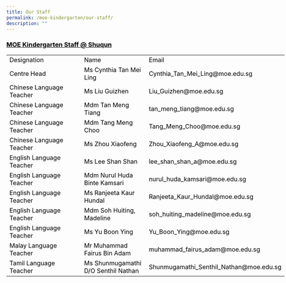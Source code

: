 ```yaml
---
title: Our Staff
permalink: /moe-kindergarten/our-staff/
description: ""
---
```

<h3><span style="text-decoration: underline; color: #000000;">MOE Kindergarten Staff @ Shuqun</span></h3>
<table style="width: 728px;" width="771">
<tbody>
<tr>
<td style="width: 210.203px;"><span style="color: #000000;">Designation</span></td>
<td style="width: 164.031px;"><span style="color: #000000;">Name</span></td>
<td style="width: 331.766px;"><span style="color: #000000;">Email</span></td>
</tr>
<tr>
<td style="width: 210.203px;"><span style="color: #000000;">Centre Head</span></td>
<td style="width: 164.031px;"><span style="color: #000000;">Ms Cynthia Tan Mei Ling</span></td>
<td style="width: 331.766px;"><span style="color: #000000;">Cynthia_Tan_Mei_Ling@moe.edu.sg</span></td>
</tr>
<tr>
<td style="width: 210.203px;"><span style="color: #000000;">Chinese Language Teacher</span></td>
<td style="width: 164.031px;"><span style="color: #000000;">Ms Liu Guizhen</span></td>
<td style="width: 331.766px;"><span style="color: #000000;">Liu_Guizhen@moe.edu.sg</span></td>
</tr>
<tr>
<td style="width: 210.203px;"><span style="color: #000000;">Chinese Language Teacher</span></td>
<td style="width: 164.031px;"><span style="color: #000000;">Mdm Tan Meng Tiang</span></td>
<td style="width: 331.766px;"><span style="color: #000000;">tan_meng_tiang@moe.edu.sg</span></td>
</tr>
<tr>
<td style="width: 210.203px;"><span style="color: #000000;">Chinese Language Teacher</span></td>
<td style="width: 164.031px;"><span style="color: #000000;">Mdm Tang Meng Choo</span></td>
<td style="width: 331.766px;"><span style="color: #000000;">Tang_Meng_Choo@moe.edu.sg</span></td>
</tr>
<tr>
<td style="width: 210.203px;"><span style="color: #000000;">Chinese Language Teacher</span></td>
<td style="width: 164.031px;"><span style="color: #000000;">Ms Zhou Xiaofeng</span></td>
<td style="width: 331.766px;"><span style="color: #000000;">Zhou_Xiaofeng_A@moe.edu.sg</span></td>
</tr>
<tr>
<td style="width: 210.203px;"><span style="color: #000000;">English Language Teacher</span></td>
<td style="width: 164.031px;"><span style="color: #000000;">Ms Lee Shan Shan</span></td>
<td style="width: 331.766px;"><span style="color: #000000;">lee_shan_shan_a@moe.edu.sg</span></td>
</tr>
<tr>
<td style="width: 210.203px;"><span style="color: #000000;">English Language Teacher</span></td>
<td style="width: 164.031px;"><span style="color: #000000;">Mdm Nurul Huda Binte Kamsari</span></td>
<td style="width: 331.766px;"><span style="color: #000000;">nurul_huda_kamsari@moe.edu.sg</span></td>
</tr>
<tr>
<td style="width: 210.203px;"><span style="color: #000000;">English Language Teacher</span></td>
<td style="width: 164.031px;"><span style="color: #000000;">Ms Ranjeeta Kaur Hundal</span></td>
<td style="width: 331.766px;"><span style="color: #000000;">Ranjeeta_Kaur_Hundal@moe.edu.sg</span></td>
</tr>
<tr>
<td style="width: 210.203px;"><span style="color: #000000;">English Language Teacher</span></td>
<td style="width: 164.031px;"><span style="color: #000000;">Mdm Soh Huiting, Madeline</span></td>
<td style="width: 331.766px;"><span style="color: #000000;">soh_huiting_madeline@moe.edu.sg</span></td>
</tr>
<tr>
<td style="width: 210.203px;"><span style="color: #000000;">English Language Teacher</span></td>
<td style="width: 164.031px;"><span style="color: #000000;">Ms Yu Boon Ying</span></td>
<td style="width: 331.766px;"><span style="color: #000000;">Yu_Boon_Ying@moe.edu.sg</span></td>
</tr>
<tr>
<td style="width: 210.203px;"><span style="color: #000000;">Malay Language Teacher</span></td>
<td style="width: 164.031px;"><span style="color: #000000;">Mr Muhammad Fairus Bin Adam</span></td>
<td style="width: 331.766px;"><span style="color: #000000;">muhammad_fairus_adam@moe.edu.sg</span></td>
</tr>
<tr>
<td style="width: 210.203px;"><span style="color: #000000;">Tamil Language Teacher</span></td>
<td style="width: 164.031px;"><span style="color: #000000;">Ms Shunmugamathi D/O Senthil Nathan</span></td>
<td style="width: 331.766px;"><span style="color: #000000;">Shunmugamathi_Senthil_Nathan@moe.edu.sg</span></td>
</tr>
</tbody>
</table>